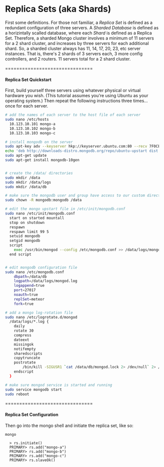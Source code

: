 
Replica Sets (aka Shards)  
====================================

First some definitions.  For those not familiar, a _Replica Set_ is defined as a redundant configuration of three servers.   A _Sharded Database_ is defined as a horizintally scalled database, where each _Shard_ is defined as a Replica Set.  Therefore, a sharded Mongo cluster involves a minimum of 11 servers for a 2 shard cluster, and increases by three servers for each additional shard.  So, a sharded cluster always has 11, 14, 17, 20, 23, etc server instances.  That is, there's 2 shards of 3 servers each, 3 more config controllers, and 2 routers.  11 servers total for a 2 shard cluster.  


===============================
#### Replica Set Quickstart

First, build yourself three servers using whatever physical or virtual hardware you wish.  (This tutorial assumes you're using Ubuntu as your operating system.)  Then repeat the following instructions three times... once for each server.  

````sh
# add the names of each server to the host file of each server
sudo nano /etc/hosts
  10.123.10.101 mongo-a
  10.123.10.102 mongo-b
  10.123.10.103 mongo-c

# install mongodb on the server
sudo apt-key adv --keyserver hkp://keyserver.ubuntu.com:80 --recv 7F0CEB10
echo 'deb http://downloads-distro.mongodb.org/repo/ubuntu-upstart dist 10gen' | sudo tee /etc/apt/sources.list.d/mongodb.list
sudo apt-get update
sudo apt-get install mongodb-10gen 


# create the /data/ directories
sudo mkdir /data
sudo mkdir /data/logs
sudo mkdir /data/db

# make sure the mongodb user and group have access to our custom directories
sudo chown -R mongodb:mongodb /data

# edit the mongo upstart file in /etc/init/mongodb.conf
sudo nano /etc/init/mongodb.conf
  start on started mountall
  stop on shutdown
  respawn
  respawn limit 99 5
  setuid mongodb
  setgid mongodb
  script
    exec /usr/bin/mongod --config /etc/mongodb.conf >> /data/logs/mongo-a.log 2>&1
  end script


# edit mongodb configuration file
sudo nano /etc/mongodb.conf
    dbpath=/data/db
    logpath=/data/logs/mongod.log
    logappend=true
    port=27017
    noauth=true
    replSet=meteor
    fork=true

# add a mongo log-rotation file
sudo nano /etc/logrotate.d/mongod
  /data/logs/*.log {
    daily
    rotate 30
    compress
    dateext
    missingok
    notifempty
    sharedscripts
    copytruncate
    postrotate
        /bin/kill -SIGUSR1 `cat /data/db/mongod.lock 2> /dev/null` 2> /dev/null || true
    endscript
  }

# make sure mongod service is started and running
sudo service mongodb start
sudo reboot
````

===============================
#### Replica Set Configuration 

Then go into the mongo shell and initiate the replica set, like so:

````
mongo

  > rs.initiate()
  PRIMARY> rs.add("mongo-a")
  PRIMARY> rs.add("mongo-b")
  PRIMARY> rs.add("mongo-c")
  PRIMARY> rs.slaveOk()
````

